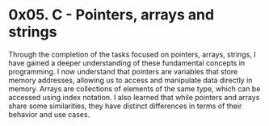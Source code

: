 # 0x05. C - Pointers, arrays and strings

Through the completion of the tasks focused on pointers, arrays, strings, I have gained a deeper understanding of these fundamental concepts in programming. I now understand that pointers are variables that store memory addresses, allowing us to access and manipulate data directly in memory. Arrays are collections of elements of the same type, which can be accessed using index notation. I also learned that while pointers and arrays share some similarities, they have distinct differences in terms of their behavior and use cases.
